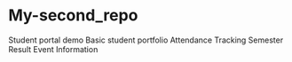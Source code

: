 # My-second_repo
Student portal demo
Basic student portfolio
Attendance Tracking
Semester Result
Event Information 
